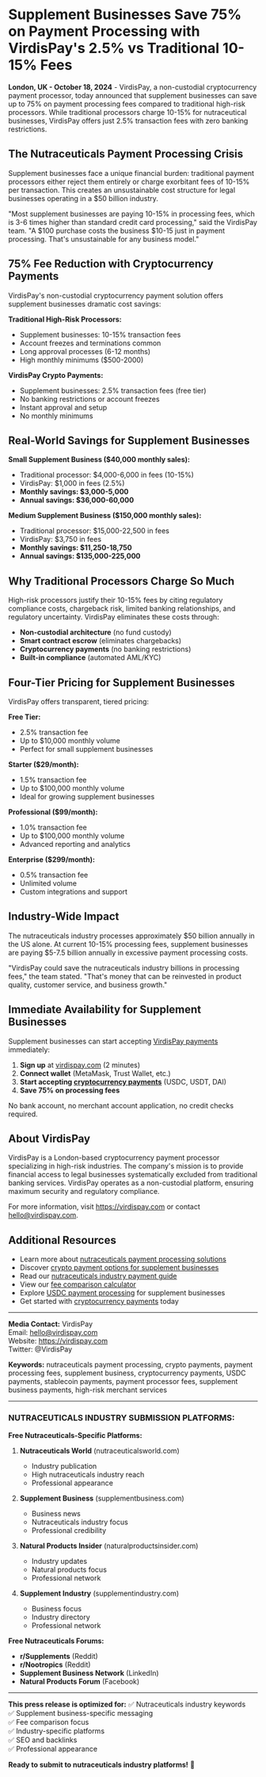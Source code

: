 # Supplement Businesses Save 75% on Payment Processing with VirdisPay's 2.5% vs Traditional 10-15% Fees

**London, UK - October 18, 2024** - VirdisPay, a non-custodial cryptocurrency payment processor, today announced that supplement businesses can save up to 75% on payment processing fees compared to traditional high-risk processors. While traditional processors charge 10-15% for nutraceutical businesses, VirdisPay offers just 2.5% transaction fees with zero banking restrictions.

## The Nutraceuticals Payment Processing Crisis

Supplement businesses face a unique financial burden: traditional payment processors either reject them entirely or charge exorbitant fees of 10-15% per transaction. This creates an unsustainable cost structure for legal businesses operating in a $50 billion industry.

"Most supplement businesses are paying 10-15% in processing fees, which is 3-6 times higher than standard credit card processing," said the VirdisPay team. "A $100 purchase costs the business $10-15 just in payment processing. That's unsustainable for any business model."

## 75% Fee Reduction with Cryptocurrency Payments

VirdisPay's non-custodial cryptocurrency payment solution offers supplement businesses dramatic cost savings:

**Traditional High-Risk Processors:**
- Supplement businesses: 10-15% transaction fees
- Account freezes and terminations common
- Long approval processes (6-12 months)
- High monthly minimums ($500-2000)

**VirdisPay Crypto Payments:**
- Supplement businesses: 2.5% transaction fees (free tier)
- No banking restrictions or account freezes
- Instant approval and setup
- No monthly minimums

## Real-World Savings for Supplement Businesses

**Small Supplement Business ($40,000 monthly sales):**
- Traditional processor: $4,000-6,000 in fees (10-15%)
- VirdisPay: $1,000 in fees (2.5%)
- **Monthly savings: $3,000-5,000**
- **Annual savings: $36,000-60,000**

**Medium Supplement Business ($150,000 monthly sales):**
- Traditional processor: $15,000-22,500 in fees
- VirdisPay: $3,750 in fees
- **Monthly savings: $11,250-18,750**
- **Annual savings: $135,000-225,000**

## Why Traditional Processors Charge So Much

High-risk processors justify their 10-15% fees by citing regulatory compliance costs, chargeback risk, limited banking relationships, and regulatory uncertainty. VirdisPay eliminates these costs through:

- **Non-custodial architecture** (no fund custody)
- **Smart contract escrow** (eliminates chargebacks)
- **Cryptocurrency payments** (no banking restrictions)
- **Built-in compliance** (automated AML/KYC)

## Four-Tier Pricing for Supplement Businesses

VirdisPay offers transparent, tiered pricing:

**Free Tier:**
- 2.5% transaction fee
- Up to $10,000 monthly volume
- Perfect for small supplement businesses

**Starter ($29/month):**
- 1.5% transaction fee
- Up to $100,000 monthly volume
- Ideal for growing supplement businesses

**Professional ($99/month):**
- 1.0% transaction fee
- Up to $100,000 monthly volume
- Advanced reporting and analytics

**Enterprise ($299/month):**
- 0.5% transaction fee
- Unlimited volume
- Custom integrations and support

## Industry-Wide Impact

The nutraceuticals industry processes approximately $50 billion annually in the US alone. At current 10-15% processing fees, supplement businesses are paying $5-7.5 billion annually in excessive payment processing costs.

"VirdisPay could save the nutraceuticals industry billions in processing fees," the team stated. "That's money that can be reinvested in product quality, customer service, and business growth."

## Immediate Availability for Supplement Businesses

Supplement businesses can start accepting [VirdisPay payments](https://virdispay.com) immediately:

1. **Sign up** at [virdispay.com](https://virdispay.com) (2 minutes)
2. **Connect wallet** (MetaMask, Trust Wallet, etc.)
3. **Start accepting [cryptocurrency payments](https://virdispay.com)** (USDC, USDT, DAI)
4. **Save 75% on processing fees**

No bank account, no merchant account application, no credit checks required.

## About VirdisPay

VirdisPay is a London-based cryptocurrency payment processor specializing in high-risk industries. The company's mission is to provide financial access to legal businesses systematically excluded from traditional banking services. VirdisPay operates as a non-custodial platform, ensuring maximum security and regulatory compliance.

For more information, visit https://virdispay.com or contact hello@virdispay.com.

## Additional Resources

- Learn more about [nutraceuticals payment processing solutions](https://virdispay.com/nutraceuticals.html)
- Discover [crypto payment options for supplement businesses](https://virdispay.com)
- Read our [nutraceuticals industry payment guide](https://virdispay.com/blog/nutraceutical-payment-processing-guide.html)
- View our [fee comparison calculator](https://virdispay.com)
- Explore [USDC payment processing](https://virdispay.com) for supplement businesses
- Get started with [cryptocurrency payments](https://virdispay.com) today

---

**Media Contact:**
VirdisPay  
Email: hello@virdispay.com  
Website: https://virdispay.com  
Twitter: @VirdisPay

**Keywords:** nutraceuticals payment processing, crypto payments, payment processing fees, supplement business, cryptocurrency payments, USDC payments, stablecoin payments, payment processor fees, supplement business payments, high-risk merchant services

---

### NUTRACEUTICALS INDUSTRY SUBMISSION PLATFORMS:

**Free Nutraceuticals-Specific Platforms:**

1. **Nutraceuticals World** (nutraceuticalsworld.com)
   - Industry publication
   - High nutraceuticals industry reach
   - Professional appearance

2. **Supplement Business** (supplementbusiness.com)
   - Business news
   - Nutraceuticals industry focus
   - Professional credibility

3. **Natural Products Insider** (naturalproductsinsider.com)
   - Industry updates
   - Natural products focus
   - Professional network

4. **Supplement Industry** (supplementindustry.com)
   - Business focus
   - Industry directory
   - Professional network

**Free Nutraceuticals Forums:**

- **r/Supplements** (Reddit)
- **r/Nootropics** (Reddit)
- **Supplement Business Network** (LinkedIn)
- **Natural Products Forum** (Facebook)

---

**This press release is optimized for:**
✅ Nutraceuticals industry keywords  
✅ Supplement business-specific messaging  
✅ Fee comparison focus  
✅ Industry-specific platforms  
✅ SEO and backlinks  
✅ Professional appearance  

**Ready to submit to nutraceuticals industry platforms!** 🚀


